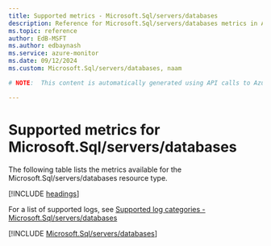 ```yaml
---
title: Supported metrics - Microsoft.Sql/servers/databases
description: Reference for Microsoft.Sql/servers/databases metrics in Azure Monitor.
ms.topic: reference
author: EdB-MSFT
ms.author: edbaynash
ms.service: azure-monitor
ms.date: 09/12/2024
ms.custom: Microsoft.Sql/servers/databases, naam

# NOTE:  This content is automatically generated using API calls to Azure. Any edits made on these files will be overwritten in the next run of the script. 

---
```


  
# Supported metrics for Microsoft.Sql/servers/databases
  
The following table lists the metrics available for the Microsoft.Sql/servers/databases resource type.  
  
  
[!INCLUDE [headings](~/reusable-content/ce-skilling/azure/includes/azure-monitor/reference/metrics/metrics-headings.md)]  
  
  
  
For a list of supported logs, see [Supported log categories - Microsoft.Sql/servers/databases](../supported-logs/microsoft-sql-servers-databases-logs.md)  
  
 

[!INCLUDE [Microsoft.Sql/servers/databases](~/reusable-content/ce-skilling/azure/includes/azure-monitor/reference/metrics/microsoft-sql-servers-databases-metrics-include.md)]  

